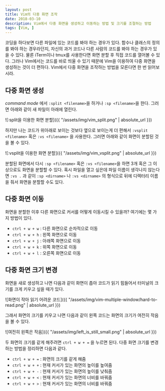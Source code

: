 ```yaml
---
layout: post
title: Vim의 다중 화면 조작
date: 2018-03-10
description: Vim에서 다중 화면을 생성하고 이동하는 방법 및 크기를 조절하는 방법
tags: [Vim, ]
---
```


코딩을 하다보면 다른 파일에 있는 코드를 봐야 하는 경우가 있다. 함수나 클래스의 정의를 봐야 하는 경우라던지, 자신의 과거 코드나 다른 사람의 코드를 봐야 하는 경우가 있을 수 있다. 물론 iTerm이나 tmux를 사용한다면 화면 분할 후 직접 코드를 열어볼 수 있다. 그러나 Vim에서는 코드를 바로 띄울 수 있기 때문에 Vim을 이용하여 다중 화면을 생성하는 것이 더 편하다. Vim에서 다중 화면을 조작하는 방법을 모른다면 한 번 읽어보시라.

## 다중 화면 생성

*command mode* 에서 ```:split <filename>```을 하거나 ```:sp <filename>```을 한다. 그러면 아래와 같이 새 파일이 아래에 열린다.

![:split을 이용한 화면 분할]({{ "/assets/img/vim_split.png" | absolute_url }})

하지만 나는 코드가 위아래로 보이는 것보다 옆으로 보이는게 더 편해서 ```:vsplit <filename>``` 혹은 ```:vs <filename>``` 을 사용한다. 그러면 아래와 같이 화면이 분할된 것을 볼 수 있다.

![:vsplit을 이용한 화면 분할]({{ "/assets/img/vim_vsplit.png" | absolute_url }})

분할된 화면에서 다시 ```:sp <filename>``` 혹은 ```:vs <filename>```을 하면 3개 혹은 그 이상으로도 화면을 분할할 수 있다. 혹시 파일을 열고 싶은데 파일 이름이 생각나지 않는다면 ```:vs .``` 과 같이 ```:sp <dirname>``` 나 ```:vs <dirname>``` 의 형식으로 뒤에 디렉터리 이름을 줘서 화면을 분할할 수도 있다.

## 다중 화면 이동

화면을 분할한 이후 다른 화면으로 커서를 어떻게 이동시킬 수 있을까? 여기에는 몇 가지 방법이 있다.

* ```ctrl + w + w``` : 다른 화면으로 순차적으로 이동
* ```ctrl + w + h``` : 왼쪽 화면으로 이동
* ```ctrl + w + j``` : 아래쪽 화면으로 이동
* ```ctrl + w + k``` : 위쪽 화면으로 이동
* ```ctrl + w + l``` : 오른쪽 화면으로 이동

## 다중 화면 크기 변경

화면을 새로 생성하고 나면 다음과 같이 화면이 좁아 코드가 읽기 힘들어서 터미널의 크기를 크게 키우고 싶을 때가 있다.

![화면이 작아 읽기 어려운 코드]({{ "/assets/img/vim-multiple-window/hard-to-read.png" | absolute_url }})

그래서 화면의 크기를 키우고 나면 다음과 같이 왼쪽 코드는 화면의 크기가 여전히 작음을 볼 수 있다.

![여전히 왼쪽은 작음]({{ "/assets/img/left_is_still_small.png" | absolute_url }})

두 화면의 크기를 같게 해주려면 ```ctrl + w + =``` 을 누르면 된다. 다중 화면 크기를 변경하는 방법을 정리하면 다음과 같다.

* ```ctrl + w + =``` : 화면의 크기를 같게 해줌
* ```ctrl + w + +``` : 현재 커서가 있는 화면의 높이를 높여줌
* ```ctrl + w + -``` : 현재 커서가 있는 화면의 높이를 낮춰줌
* ```ctrl + w + <``` : 현재 커서가 있는 화면의 너비를 바꿔줌
* ```ctrl + w + >``` : 현재 커서가 있는 화면의 너비를 바꿔줌

